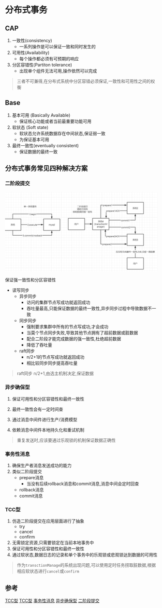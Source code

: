 # 分布式事务

## CAP

1. 一致性(consistency)
     - 一系列操作是可以保证一致和同时发生的
2. 可用性(Availability)
     - 每个操作都必须有可预期的响应
3. 分区容错性(Partiton tolerance)
     - 出现单个组件无法可用,操作依然可以完成

> 三者不可兼得,在分布式系统中分区容错必须保证,一致性和可用性之间的权衡

## Base

1. 基本可用 (Basically Available)
     - 保证核心功能或者当前最重要功能可用
2. 软状态 (Soft state)
     - 软状态允许系统数据存在中间状态,保证弱一致
     - 为保证基本可用
3. 最终一致性(eventually consistent)
     - 保证数据的最终一致

## 分布式事务常见四种解决方案

### 二阶段提交

![二阶段提交](assert/2021-03-05-17-19-56.png)

保证强一致性和分区容错性

- 读写同步
  - 异步同步
    - 访问的集群节点写成功就返回成功
    - 吞吐量最高,只能保证数据的最终一致性,异步同步过程中导致数据不一致
  - 同步同步
    - 强制要求集群中所有的节点写成功,才会成功
    - 当莫个节点同步失败,导致其他节点拥有了超前数据或脏数据
    - 配合二阶段才能完成数据的强一致性,杜绝超前数据
    - 降低了吞吐量
  - raft同步
    - n/2+1的节点写成功就返回成功
    - 相比较同步同步提高吞吐量

> raft同步 n/2+1,由选主机制决定,保证数据

### 异步确保型

1. 保证可用性和分区容错性和最终一致性

2. 最终一致性会有一定时间查

3. 通过消息中间件进行生产/消费模型

4. 依赖消息中间件本地持久化和重试机制

> 重复发送时,应该要通过乐观锁的机制保证数据正确性

### 事务性消息

1. 确保生产者消息发送成功的能力
2. 类似二阶段提交
     - prepare消息
       - 当没有后续rollback消息和commit消息,消息中间会定时回查
     - rollback消息
     - commit消息

### TCC型

1. 仿造二阶段提交在应用层面进行了抽象
     - try
     - cancel
     - confirm
2. 无需锁定资源,只需要锁定在当前本地事务中
3. 保证可用性和分区容错性和最终一致性
4. 通过软状态,数据日志的记录和单个事务中的乐观锁或悲观锁达到数据的可用性

> 作为`transctionManage`的系统出现问题,可以使用定时任务捞取脏数据,根据相应软状态进行`cancel`或`confirm`

## 参考

[TCC型](https://www.cnblogs.com/jajian/p/10014145.html)
[TCC型](http://www.tianshouzhi.com/api/tutorials/distributed_transaction/388)
[事务性消息](https://zhuanlan.zhihu.com/p/53119404)
[异步确保型](https://www.kancloud.cn/sql-jdxia/mysql/513207)
[二阶段提交](https://zhuanlan.zhihu.com/p/111304281)
